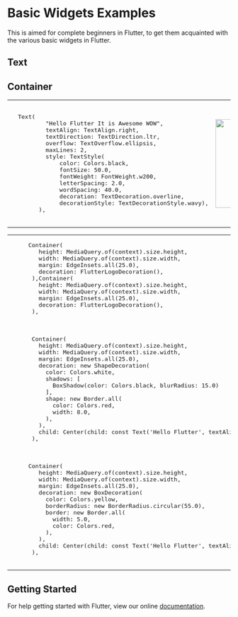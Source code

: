 # Basic Widgets Examples

This is aimed for complete beginners in Flutter, to get them acquainted with the various basic widgets in Flutter. 

## Text

<table>
  <tr>
<td>
  <pre> 
  Text(
          "Hello Flutter It is Awesome WOW",
          textAlign: TextAlign.right,
          textDirection: TextDirection.ltr,
          overflow: TextOverflow.ellipsis,
          maxLines: 2,
          style: TextStyle(
              color: Colors.black,
              fontSize: 50.0,
              fontWeight: FontWeight.w200,
              letterSpacing: 2.0,
              wordSpacing: 40.0,
              decoration: TextDecoration.overline,
              decorationStyle: TextDecorationStyle.wavy),
        ), 
        </pre>
</td>
<td>
  <img src = "https://github.com/PoojaB26/FlutterBasicWidgets/blob/master/text1.png" width = 200>
</td>
</tr>
          
## Container
<table>
          <tr>
                    <td>
                              <pre>
     Container(
        height: MediaQuery.of(context).size.height,
        width: MediaQuery.of(context).size.width,
        margin: EdgeInsets.all(25.0),
        decoration: FlutterLogoDecoration(),
      ),Container(
        height: MediaQuery.of(context).size.height,
        width: MediaQuery.of(context).size.width,
        margin: EdgeInsets.all(25.0),
        decoration: FlutterLogoDecoration(),
      ),
                              </pre>
                    </td> <td><img src = "https://github.com/PoojaB26/FlutterBasicWidgets/blob/master/con1.png" width = 200> </td></tr>    
                    <tr><td>
                              <pre>
      Container(
        height: MediaQuery.of(context).size.height,
        width: MediaQuery.of(context).size.width,
        margin: EdgeInsets.all(25.0),
        decoration: new ShapeDecoration(
          color: Colors.white,
          shadows: <BoxShadow>[
            BoxShadow(color: Colors.black, blurRadius: 15.0)
          ],
          shape: new Border.all(
            color: Colors.red,
            width: 8.0,
          ),
        ),
        child: Center(child: const Text('Hello Flutter', textAlign: TextAlign.center)),
      ),
                              </pre>
                    </td><td><img src = "https://github.com/PoojaB26/FlutterBasicWidgets/blob/master/con2.png" width = 200></td>
  </tr>
    <tr>
      <td>
       <pre>
     Container(
        height: MediaQuery.of(context).size.height,
        width: MediaQuery.of(context).size.width,
        margin: EdgeInsets.all(25.0),
        decoration: new BoxDecoration(
          color: Colors.yellow,
          borderRadius: new BorderRadius.circular(55.0),
          border: new Border.all(
            width: 5.0,
            color: Colors.red,
          ),
        ),
        child: Center(child: const Text('Hello Flutter', textAlign: TextAlign.center)),
      ),
      </pre>
      </td>
      <td><img src = "https://github.com/PoojaB26/FlutterBasicWidgets/blob/master/con3.png" width = 200></td>
</tr></table>
          

## Getting Started

For help getting started with Flutter, view our online
[documentation](https://flutter.io/).
